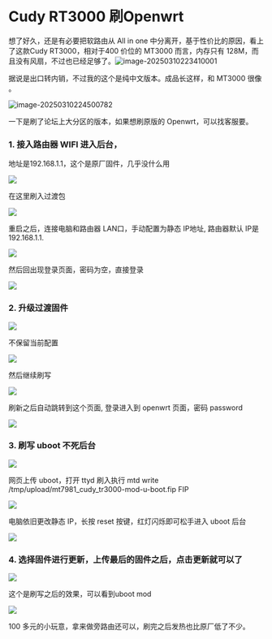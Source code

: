 
# Cudy RT3000 刷Openwrt
想了好久，还是有必要把软路由从 All in one 中分离开，基于性价比的原因，看上了这款Cudy RT3000，相对于400 价位的 MT3000 而言，内存只有 128M，而且没有风扇，不过也已经足够了。![image-20250310223410001](https://raw.githubusercontent.com/Xu-Hardy/picgo-imh/master/image-20250310223410001.png)

据说是出口转内销，不过我的这个是纯中文版本。成品长这样，和 MT3000 很像 。

![image-20250310224500782](https://raw.githubusercontent.com/Xu-Hardy/picgo-imh/master/image-20250310224500782.png)



一下是刷了论坛上大分区的版本，如果想刷原版的 Openwrt，可以找客服要。


### 1. 接入路由器 WIFI 进入后台，

地址是192.168.1.1，这个是原厂固件，几乎没什么用

![](https://raw.githubusercontent.com/Xu-Hardy/picgo-imh/refs/heads/master/image-20250309201702683.png)

在这里刷入过渡包

![](https://raw.githubusercontent.com/Xu-Hardy/picgo-imh/refs/heads/master/image-20250309201735162.png)



重启之后，连接电脑和路由器 LAN口，手动配置为静态 IP地址, 路由器默认 IP是 192.168.1.1. 

![](https://raw.githubusercontent.com/Xu-Hardy/picgo-imh/refs/heads/master/image-20250309204150368.png)



然后回出现登录页面，密码为空，直接登录

![](https://raw.githubusercontent.com/Xu-Hardy/picgo-imh/refs/heads/master/image-20250309201806360.png)



### 2. 升级过渡固件

![](https://raw.githubusercontent.com/Xu-Hardy/picgo-imh/refs/heads/master/image-20250309201750765.png)

不保留当前配置


![](https://raw.githubusercontent.com/Xu-Hardy/picgo-imh/refs/heads/master/image-20250309201852610.png)

然后继续刷写

![](https://raw.githubusercontent.com/Xu-Hardy/picgo-imh/refs/heads/master/image-20250309201857968.png)


刷新之后自动跳转到这个页面, 登录进入到 openwrt 页面，密码 password

![](https://raw.githubusercontent.com/Xu-Hardy/picgo-imh/refs/heads/master/image-20250309201928869.png)





###   3. 刷写 uboot 不死后台

![](https://raw.githubusercontent.com/Xu-Hardy/picgo-imh/refs/heads/master/image-20250309202113910.png)

网页上传 uboot，打开 ttyd 刷入执行   mtd write /tmp/upload/mt7981_cudy_tr3000-mod-u-boot.fip FIP

![](https://raw.githubusercontent.com/Xu-Hardy/picgo-imh/refs/heads/master/image-20250309202122545.png)





电脑依旧更改静态 IP，长按 reset 按键，红灯闪烁即可松手进入 uboot 后台





![](https://raw.githubusercontent.com/Xu-Hardy/picgo-imh/refs/heads/master/image-20250309202326061.png)





###  4. 选择固件进行更新，上传最后的固件之后，点击更新就可以了

![](https://raw.githubusercontent.com/Xu-Hardy/picgo-imh/refs/heads/master/image-20250309202338993.png)

这个是刷写之后的效果，可以看到uboot mod



![](https://raw.githubusercontent.com/Xu-Hardy/picgo-imh/refs/heads/master/image-20250309202259037.png)


100 多元的小玩意，拿来做旁路由还可以，刷完之后发热也比原厂低了不少。